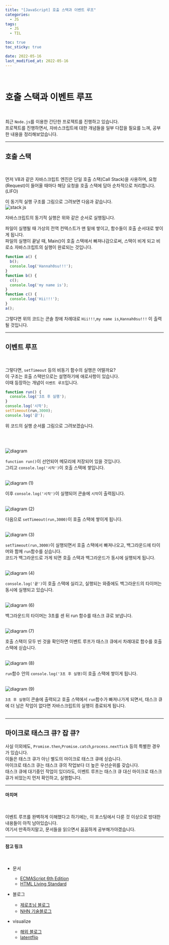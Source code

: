 ```yaml
---
title: "[JavaScript] 호출 스택과 이벤트 루프"
categories:
  - JS
tags:
  - JS
  - TIL

toc: true
toc_sticky: true

date: 2022-05-16
last_modified_at: 2022-05-16
---
```


<br>

# **호출 스택과 이벤트 루프**  
<br>

최근 ```Node.js```를 이용한 간단한 프로젝트를 진행하고 있습니다.  
프로젝트를 진행하면서, 자바스크립트에 대한 개념들을 일부 다잡을 필요를 느껴, 공부한 내용을 정리해보았습니다.  

---

## 호출 스택  
<br>

먼저 V8과 같은 자바스크립트 엔진은 단일 호출 스택(Call Stack)을 사용하며, 요청(Request)이 들어올 때마다 해당 요청을 호출 스택에 담아 순차적으로 처리합니다. (LIFO)  

이 동기적 실행 구조를 그림으로 그려보면 다음과 같습니다.    
![stack js](https://user-images.githubusercontent.com/83005178/168032826-36b94833-23be-46e3-a927-bd26193a2135.png)

자바스크립트의 동기적 실행은 위와 같은 순서로 실행됩니다.  

파일이 실행될 때 가상의 전역 컨텍스트가 맨 밑에 쌓이고, 함수들이 호출 순서대로 쌓이게 됩니다.  
파일의 실행이 끝날 때, Main()이 호출 스택에서 빠져나감으로써, 스택이 비게 되고 비로소 자바스크립트의 실행이 완료되는 것입니다.  


```javascript
function a() {
  b();
  console.log('Hannah0su!!!');
}
function b() {
  c();
  console.log('my name is');
}
function c() {
  console.log('Hii!!!');
}
a();
```  

그렇다면 위의 코드는 콘솔 창에 차례대로 `Hii!!!`,`my name is`,`Hannah0su!!!` 이 출력될 것입니다.

---
## 이벤트 루프  
<br>

그렇다면, `setTimeout` 등의 비동기 함수의 실행은 어떨까요?  
이 구조는 호출 스택만으로는 설명하기에 애로사항이 있습니다.  
이때 등장하는 개념이 `이벤트 루프`입니다.

```javascript
function run() {
  console.log('3초 후 실행');
}
console.log('시작');
setTimeout(run,3000);
console.log('끝');
```
위 코드의 실행 순서를 그림으로 그려보겠습니다.  

<br>
<br>

![diagram](https://user-images.githubusercontent.com/83005178/168576632-b7a7774d-1fce-4782-9b86-2f700d7c1149.jpg)

`function run()`이 선언되어 메모리에 저장되어 있을 것입니다.  
그리고 `console.log('시작')`이 호출 스택에 쌓입니다.  
<br>

![diagram (1)](https://user-images.githubusercontent.com/83005178/168576684-06936b7f-d4ff-46ee-9777-103d7849b0d6.jpg)  

이후 `console.log('시작')`이 실행되어 콘솔에 `시작`이 출력됩니다.  
<br>

![diagram (2)](https://user-images.githubusercontent.com/83005178/168576715-108a5252-896e-467a-986b-c3a492f2eebd.jpg)  

다음으로 `setTimeout(run,3000)`이 호출 스택에 쌓이게 됩니다.  
<br>

![diagram (3)](https://user-images.githubusercontent.com/83005178/168576742-0ef34f8d-cba5-4427-b0d3-292e1c86f9da.jpg)  

`setTimeout(run,3000)`이 실행되면서 호출 스택에서 빠져나오고, 백그라운드에 타이머와 함께 `run`함수를 싣습니다.  
코드가 백그라운드로 가게 되면 호출 스택과 백그라운드가 동시에 실행되게 됩니다.  
<br>

![diagram (4)](https://user-images.githubusercontent.com/83005178/168576766-0ca05896-c85b-4575-90a5-734285c2bfd8.jpg)  

`console.log('끝')`이 호출 스택에 실리고, 실행되는 와중에도 백그라운드의 타이머는 동시에 실행되고 있습니다.  
<br>

![diagram (6)](https://user-images.githubusercontent.com/83005178/168576818-fdb28419-20e3-4f4b-a8f1-962719ca1445.jpg)  


백그라운드의 타이머는 3초를 센 뒤 run 함수를 태스크 큐로 보냅니다.  
<br>

![diagram (7)](https://user-images.githubusercontent.com/83005178/168576852-8a00aeb1-411b-4e3b-a7a4-1c0021d2dd0f.jpg)  

호출 스택이 모두 빈 것을 확인하면 이벤트 루프가 태스크 큐에서 차례대로 함수를 호출 스택에 싣습니다.  
<br>

![diagram (8)](https://user-images.githubusercontent.com/83005178/168576879-7ede2959-ecb1-49c3-8bef-bf6aba716661.jpg)  

`run`함수 안의 `console.log('3초 후 실행)`이 호출 스택에 쌓이게 됩니다.  
<br>

![diagram (9)](https://user-images.githubusercontent.com/83005178/168576913-fb15e085-4884-4bfb-9fba-e321df43a6b6.jpg)  

`3초 후 실행`이 콘솔에 출력되고 호출 스택에서 `run`함수가 빠져나가게 되면서, 태스크 큐에 더 남은 작업이 없다면 자바스크립트의 실행이 종료되게 됩니다.  
<br>

---

## 마이크로 태스크 큐? 잡 큐?

사실 이외에도, `Promise.then`,`Promise.catch`,`process.nextTick` 등의 특별한 경우가 있습니다.  
이들은 태스크 큐가 아닌 별도의 마이크로 태스크 큐에 싣습니다.  
마이크로 태스크 큐는 태스크 큐의 작업보다 더 높은 우선순위를 갖습니다.  
태스크 큐에 대기중인 작업이 있더라도, 이벤트 루프는 태스크 큐 대신 마이크로 태스크 큐가 비었는지 먼저 확인하고, 실행합니다.  

---
#### 마치며  
<br>

이벤트 루프를 완벽하게 이해했다고 하기에는, 이 포스팅에서 다룬 것 이상으로 방대한 내용들이 아직 남아있습니다.  
여기서 만족하지말고, 문서들을 읽으면서 꼼꼼하게 공부해가야겠습니다.  


---
#### 참고 링크  
<br>

- 문서
  - [ECMAScript 6th Edition](https://www.ecma-international.org/ecma-262/6.0/index.html)  
  - [HTML Living Standard](https://html.spec.whatwg.org/)  
- 블로그 
  - [제로초님 블로그](https://www.zerocho.com/category/JavaScript/post/597f34bbb428530018e8e6e2)  
  - [NHN 기술블로그](https://meetup.toast.com/posts/89)  

- visualize
  - [해외 블로그](https://dev.to/lydiahallie/javascript-visualized-event-loop-3dif)  
  - [latentflip](http://latentflip.com/loupe/?code=JC5vbignYnV0dG9uJywgJ2NsaWNrJywgZnVuY3Rpb24gb25DbGljaygpIHsKICAgIHNldFRpbWVvdXQoZnVuY3Rpb24gdGltZXIoKSB7CiAgICAgICAgY29uc29sZS5sb2coJ1lvdSBjbGlja2VkIHRoZSBidXR0b24hJyk7ICAgIAogICAgfSwgMjAwMCk7Cn0pOwoKY29uc29sZS5sb2coIkhpISIpOwoKc2V0VGltZW91dChmdW5jdGlvbiB0aW1lb3V0KCkgewogICAgY29uc29sZS5sb2coIkNsaWNrIHRoZSBidXR0b24hIik7Cn0sIDUwMDApOwoKY29uc29sZS5sb2coIldlbGNvbWUgdG8gbG91cGUuIik7!!!PGJ1dHRvbj5DbGljayBtZSE8L2J1dHRvbj4%3D)  

